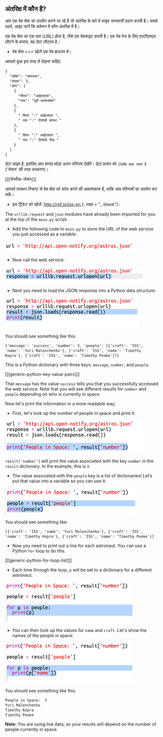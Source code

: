 ## अंतरिक्ष में कौन है?

आप एक वेब सेवा का उपयोग करने जा रहे हैं जो अंतरिक्ष के बारे में लाइव जानकारी प्रदान करती है। सबसे पहले, आइए जानें कि वर्तमान में कौन अंतरिक्ष में है।

एक वेब सेवा का एक पता (URL) होता है, जैसे एक वेबसाइट करती है। एक वेब पेज के लिए एचटीएमएल लौटने के बजाय, यह डेटा लौटाता है।

+ वेब सेवा <<> खोलें </a> एक वेब ब्राउज़र में।

आपको कुछ इस तरह से देखना चाहिए:

    {
      "संदेश": "सफलता",
      "संख्या": 3,
      "लोग": [
        {
          "शिल्प": "आईएसएस",
          "नाम": "यूरी मालेनचेंको"
        },
        {
          " शिल्प ":" आईएसएस ",
          " नाम ":" टिमोथी कोपरा "
        },
        {
          " शिल्प ":" आईएसएस ",
          " नाम ":" टिमोथी पीक "
        }
      ]
    ]
    

डेटा लाइव है, इसलिए आप शायद थोड़ा अलग परिणाम देखेंगे। डेटा प्रारूप को ` JSON कहा जाता है ` ('जेसन' की तरह उच्चारण)।

[[[जेनरीक-जेसन]]]

आपको पायथन स्क्रिप्ट से वेब सेवा को कॉल करने की आवश्यकता है, ताकि आप परिणामों का उपयोग कर सकें।

+ इस ट्रिंकेट को खोलें: [ http://rpf.io/iss-on ](http://rpf.io/iss-on) {: लक्ष्य = "_ blank"}।

The `urllib.request` and `json` modules have already been imported for you at the top of the `main.py` script.

+ Add the following code to `main.py` to store the URL of the web service you just accessed as a variable:

![स्क्रीनशॉट](images/iss-url.png)

+ Now call the web service:

![स्क्रीनशॉट](images/iss-request.png)

+ Next you need to load the JSON response into a Python data structure:

![स्क्रीनशॉट](images/iss-result.png)

You should see something like this:

    {'message': 'success', 'number': 3, 'people': [{'craft': 'ISS', 'name': 'Yuri Malenchenko'}, {'craft': 'ISS', 'name': 'Timothy Kopra'}, {'craft': 'ISS', 'name': 'Timothy Peake'}]}
    

This is a Python dictionary with three keys: `message`, `number`, and `people`.

[[[generic-python-key-value-pairs]]]

That `message` has the value `success` tells you that you successfully accessed the web service. Note that you will see different results for `number` and `people` depending on who is currently in space.

Now let's print the information in a more readable way.

+ First, let's look up the number of people in space and print it:

![स्क्रीनशॉट](images/iss-number.png)

`result['number']` will print the value associated with the key `number` in the `result` dictionary. In the example, this is `3`.

+ The value associated with the `people` key is a list of dictionaries! Let’s put that value into a variable so you can use it:

![स्क्रीनशॉट](images/iss-people.png)

You should see something like:

    [{'craft': 'ISS', 'name': 'Yuri Malenchenko'}, {'craft': 'ISS', 'name': 'Timothy Kopra'}, {'craft': 'ISS', 'name': 'Timothy Peake'}]
    

+ Now you need to print out a line for each astronaut. You can use a Python `for` loop to do this.

[[[generic-python-for-loop-list]]]

+ Each time through the loop, `p` will be set to a dictionary for a different astronaut.

![स्क्रीनशॉट](images/iss-people-1a.png)

+ You can then look up the values for `name` and `craft`. Let's show the names of the people in space:

![स्क्रीनशॉट](images/iss-people-2.png)

You should see something like this:

    People in Space:  3
    Yuri Malenchenko
    Timothy Kopra
    Timothy Peake
    

**Note:** You are using live data, so your results will depend on the number of people currently in space.